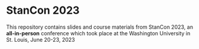 # StanCon 2023

This repository contains slides and course materials from StanCon 2023, an **all-in-person** conference
which took place at the Washington University in St. Louis, June 20-23, 2023
